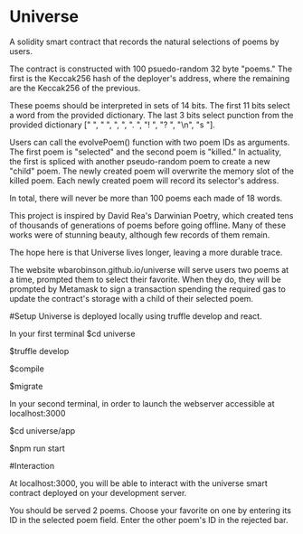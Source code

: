 # Universe
A solidity smart contract that records the natural selections of poems by users.

The contract is constructed with 100 psuedo-random 32 byte "poems." The first is the Keccak256 hash of the deployer's address, where the remaining are the Keccak256 of the previous.

These poems should be interpreted in sets of 14 bits. The first 11 bits select a word from the provided dictionary. The last 3 bits select punction from the provided dictionary [" ", " ", ", ", ". ", "! ", "? ", "\n", "s "].

Users can call the evolvePoem() function with two poem IDs as arguments. The first poem is "selected" and the second poem is "killed." In actuality, the first is spliced with another pseudo-random poem to create a new "child" poem. The newly created poem will overwrite the memory slot of the killed poem. Each newly created poem will record its selector's address.

In total, there will never be more than 100 poems each made of 18 words.

This project is inspired by David Rea's Darwinian Poetry, which created tens of thousands of generations of poems before going offline. Many of these works were of stunning beauty, although few records of them remain.

The hope here is that Universe lives longer, leaving a more durable trace.

The website wbarobinson.github.io/universe will serve users two poems at a time, prompted them to select their favorite. When they do, they will be prompted by Metamask to sign a transaction spending the required gas to update the contract's storage with a child of their selected poem.


#Setup
Universe is deployed locally using truffle develop and react.

In your first terminal
$cd universe

$truffle develop

$compile

$migrate

In your second terminal, in order to launch the webserver accessible at localhost:3000

$cd universe/app

$npm run start

#Interaction

At localhost:3000, you will be able to interact with the universe smart contract deployed on your development server.

You should be served 2 poems. 
Choose your favorite on one by entering its ID in the selected poem field. Enter the other poem's ID in the rejected bar.


